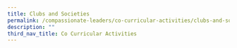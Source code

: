 ```yaml
---
title: Clubs and Societies
permalink: /compassionate-leaders/co-curricular-activities/clubs-and-societies/art-n-crafts/
description: ""
third_nav_title: Co Curricular Activities
---
```




